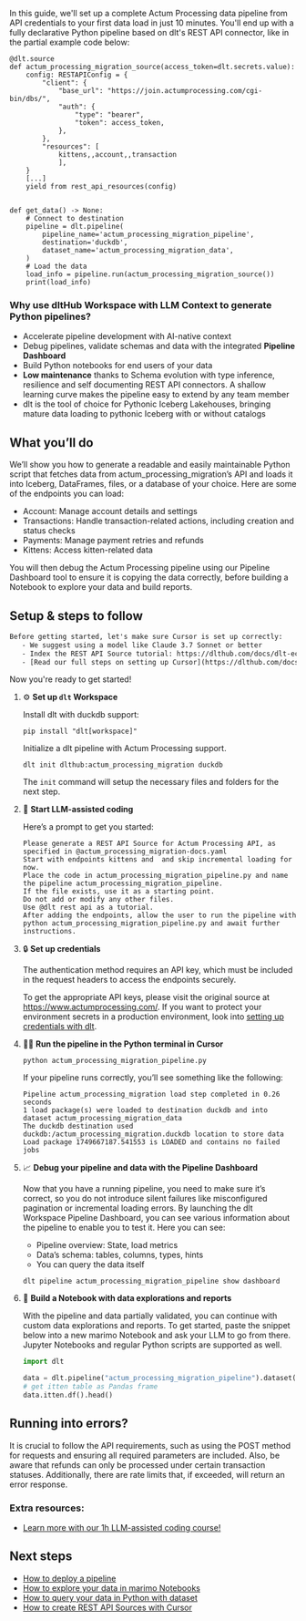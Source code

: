 In this guide, we'll set up a complete Actum Processing data pipeline from API credentials to your first data load in just 10 minutes. You'll end up with a fully declarative Python pipeline based on dlt's REST API connector, like in the partial example code below:

```python-outcome
@dlt.source
def actum_processing_migration_source(access_token=dlt.secrets.value):
    config: RESTAPIConfig = {
        "client": {
            "base_url": "https://join.actumprocessing.com/cgi-bin/dbs/",
            "auth": {
                "type": "bearer",
                "token": access_token,
            },
        },
        "resources": [
            kittens,,account,,transaction
            ],
    }
    [...]
    yield from rest_api_resources(config)


def get_data() -> None:
    # Connect to destination
    pipeline = dlt.pipeline(
        pipeline_name='actum_processing_migration_pipeline',
        destination='duckdb',
        dataset_name='actum_processing_migration_data', 
    )
    # Load the data
    load_info = pipeline.run(actum_processing_migration_source())
    print(load_info) 
```

### Why use dltHub Workspace with LLM Context to generate Python pipelines?

- Accelerate pipeline development with AI-native context
- Debug pipelines, validate schemas and data with the integrated **Pipeline Dashboard**
- Build Python notebooks for end users of your data
- **Low maintenance** thanks to Schema evolution with type inference, resilience and self documenting REST API connectors. A shallow learning curve makes the pipeline easy to extend by any team member
- dlt is the tool of choice for Pythonic Iceberg Lakehouses, bringing mature data loading to pythonic Iceberg with or without catalogs

## What you’ll do

We’ll show you how to generate a readable and easily maintainable Python script that fetches data from actum_processing_migration’s API and loads it into Iceberg, DataFrames, files, or a database of your choice. Here are some of the endpoints you can load:

- Account: Manage account details and settings
- Transactions: Handle transaction-related actions, including creation and status checks
- Payments: Manage payment retries and refunds
- Kittens: Access kitten-related data

You will then debug the Actum Processing pipeline using our Pipeline Dashboard tool to ensure it is copying the data correctly, before building a Notebook to explore your data and build reports.

## Setup & steps to follow

```default
Before getting started, let's make sure Cursor is set up correctly:
   - We suggest using a model like Claude 3.7 Sonnet or better
   - Index the REST API Source tutorial: https://dlthub.com/docs/dlt-ecosystem/verified-sources/rest_api/ and add it to context as **@dlt rest api**
   - [Read our full steps on setting up Cursor](https://dlthub.com/docs/dlt-ecosystem/llm-tooling/cursor-restapi#23-configuring-cursor-with-documentation)
```

Now you're ready to get started!

1. ⚙️ **Set up `dlt` Workspace**
    
    Install dlt with duckdb support:
    ```shell
    pip install "dlt[workspace]"
    ```

    Initialize a dlt pipeline with Actum Processing support.
    ```shell
    dlt init dlthub:actum_processing_migration duckdb
    ```

    The `init` command will setup the necessary files and folders for the next step.
    
2. 🤠 **Start LLM-assisted coding**
    
    Here’s a prompt to get you started:
    
    ```prompt
    Please generate a REST API Source for Actum Processing API, as specified in @actum_processing_migration-docs.yaml 
    Start with endpoints kittens and  and skip incremental loading for now. 
    Place the code in actum_processing_migration_pipeline.py and name the pipeline actum_processing_migration_pipeline. 
    If the file exists, use it as a starting point. 
    Do not add or modify any other files. 
    Use @dlt rest api as a tutorial. 
    After adding the endpoints, allow the user to run the pipeline with python actum_processing_migration_pipeline.py and await further instructions.
    ```

    
3. 🔒 **Set up credentials** 
    
    The authentication method requires an API key, which must be included in the request headers to access the endpoints securely.
    
    To get the appropriate API keys, please visit the original source at https://www.actumprocessing.com/.
    If you want to protect your environment secrets in a production environment, look into [setting up credentials with dlt](https://dlthub.com/docs/walkthroughs/add_credentials).
    
4. 🏃‍♀️ **Run the pipeline in the Python terminal in Cursor**
    
    ```shell
    python actum_processing_migration_pipeline.py
    ```
    
    If your pipeline runs correctly, you’ll see something like the following:
    
    ```shell
    Pipeline actum_processing_migration load step completed in 0.26 seconds
    1 load package(s) were loaded to destination duckdb and into dataset actum_processing_migration_data
    The duckdb destination used duckdb:/actum_processing_migration.duckdb location to store data
    Load package 1749667187.541553 is LOADED and contains no failed jobs
    ```
    
5. 📈 **Debug your pipeline and data with the Pipeline Dashboard**

    Now that you have a running pipeline, you need to make sure it’s correct, so you do not introduce silent failures like misconfigured pagination or incremental loading errors. By launching the dlt Workspace Pipeline Dashboard, you can see various information about the pipeline to enable you to test it. Here you can see:
    - Pipeline overview: State, load metrics
    - Data’s schema: tables, columns, types, hints
    - You can query the data itself
    
    ```shell
    dlt pipeline actum_processing_migration_pipeline show dashboard
    ```
    
6. 🐍 **Build a Notebook with data explorations and reports**

    With the pipeline and data partially validated, you can continue with custom data explorations and reports. To get started, paste the snippet below into a new marimo Notebook and ask your LLM to go from there. Jupyter Notebooks and regular Python scripts are supported as well.

    
    ```python
    import dlt

   data = dlt.pipeline("actum_processing_migration_pipeline").dataset()
   # get itten table as Pandas frame
   data.itten.df().head()
    ```

## Running into errors?

It is crucial to follow the API requirements, such as using the POST method for requests and ensuring all required parameters are included. Also, be aware that refunds can only be processed under certain transaction statuses. Additionally, there are rate limits that, if exceeded, will return an error response.

### Extra resources:

- [Learn more with our 1h LLM-assisted coding course!](https://www.youtube.com/watch?v=GGid70rnJuM)

## Next steps

- [How to deploy a pipeline](https://dlthub.com/docs/walkthroughs/deploy-a-pipeline)
- [How to explore your data in marimo Notebooks](https://dlthub.com/docs/general-usage/dataset-access/marimo)
- [How to query your data in Python with dataset](https://dlthub.com/docs/general-usage/dataset-access/dataset)
- [How to create REST API Sources with Cursor](https://dlthub.com/docs/dlt-ecosystem/llm-tooling/cursor-restapi)
